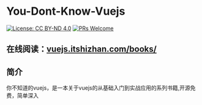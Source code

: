 # You-Dont-Know-Vuejs
[![License: CC BY-ND 4.0](https://img.shields.io/badge/License-CC%20BY--ND%204.0-blue.svg)](https://creativecommons.org/licenses/by-nd/4.0/legalcode)
[![PRs Welcome](https://img.shields.io/badge/PRs-welcome-brightgreen.svg)](CONTRIBUTING.md)

## 在线阅读：[vuejs.itshizhan.com/books/](http://vuejs.itshizhan.com/books)

## 简介
你不知道的vuejs，是一本关于vuejs的从基础入门到实战应用的系列书籍,开源免费，简单深入
